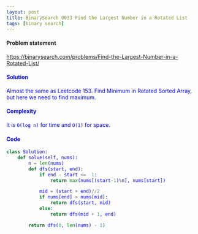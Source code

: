 ```yaml
---
layout: post
title: BinarySearch 0033 Find the Largest Number in a Rotated List
tags: [binary search]
---
```


#### Problem statement

<a href="https://binarysearch.com/problems/Find-the-Largest-Number-in-a-Rotated-List/"> <font color = blue>https://binarysearch.com/problems/Find-the-Largest-Number-in-a-Rotated-List/

#### Solution
Almost the same as Leetcode 153. Find Minimum in Rotated Sorted Array, but here we need to find maximum.

#### Complexity
It is `O(log n)` for time and `O(1)` for space.

#### Code
```python
class Solution:
    def solve(self, nums):
        n = len(nums)
        def dfs(start, end):
            if end - start <=  1:
                return max(nums[(start-1)%n], nums[start])

            mid = (start + end)//2
            if nums[end] > nums[mid]:
                return dfs(start, mid)
            else:
                return dfs(mid + 1, end)

        return dfs(0, len(nums) - 1)
```
